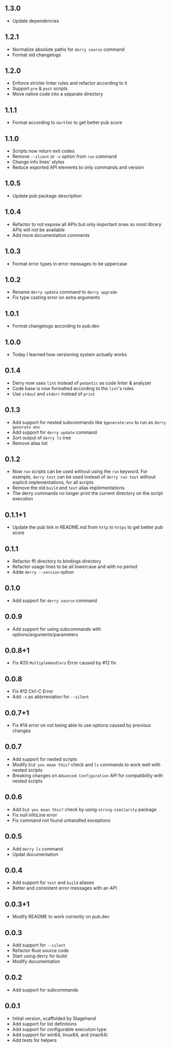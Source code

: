 
## 1.3.0

- Update dependencies

## 1.2.1

- Normalize absolute paths for `derry source` command
- Format old changelogs

## 1.2.0

- Enforce stricter linter rules and refactor according to it
- Support `pre` & `post` scripts
- Move native code into a separate directory

## 1.1.1

- Format according to `dartfmt` to get better pub score

## 1.1.0

- Scripts now return exit codes
- Remove `--slient` or `-s` option from `run` command
- Change info lines' styles
- Reduce exported API elements to only commands and version

## 1.0.5

- Update pub package description

## 1.0.4

- Refactor to not expose all APIs but only important ones so most library APIs will not be available
- Add more documentation comments

## 1.0.3

- Format error types in error messages to be uppercase

## 1.0.2

- Rename `derry update` command to `derry upgrade`
- Fix type casting error on extra arguments

## 1.0.1

- Format changelogs according to pub.dev

## 1.0.0

- Today I learned how versioning system actually works

## 0.1.4

- Derry now uses `lint` instead of `pedantic` as code linter & analyzer
- Code base is now formatted according to the `lint`'s rules
- Use `stdout` and `stderr` instead of `print`

## 0.1.3

- Add support for nested subcommands like `$generate:env` to run as `derry generate env`
- Add support for `derry update` command
- Sort output of `derry ls` tree
- Remove alias list

## 0.1.2

- Now `run` scripts can be used without using the `run` keyword. For example, `derry test` can be used instead of `derry run test` without explicit implementations, for all scripts
- Remove the old `build` and `test` alias implementations
- The derry commands no longer print the current directory on the script execution

## 0.1.1+1

- Update the pub link in README.md from `http` to `https` to get better pub score

## 0.1.1

- Refactor ffi directory to bindings directory
- Refactor usage lines to be all lowercase and with no period
- Adde `derry --version` option

## 0.1.0

- Add support for `derry source` command

## 0.0.9

- Add support for using subcommands with options/arguments/parameters

## 0.0.8+1

- Fix #20 `MultipleHandlers` Error caused by #12 fix

## 0.0.8

- Fix #12 Ctrl-C Error
- Add `-s` as abbrreviation for `--silent`

## 0.0.7+1

- Fix #14 error on not being able to use options caused by previous changes

## 0.0.7

- Add support for nested scripts
- Modify `Did you mean this?` check and `ls` commands to work well with nested scripts
- Breaking changes on `Advanced Configuration` API for compatibility with nested scripts

## 0.0.6

- Add `Did you mean this?` check by using `string-similarity` package
- Fix null infoLine error
- Fix command not found unhandled exceptions

## 0.0.5

- Add `derry ls` command
- Updat documentation

## 0.0.4

- Add support for `test` and `build` aliases
- Better and consistent error messages with an API

## 0.0.3+1

- Modify README to work correctly on pub.dev

## 0.0.3

- Add support for `--silent`
- Refactor Rust source code
- Start using derry for build
- Modify documentation

## 0.0.2

- Add support for subcommands

## 0.0.1

- Initial version, scaffolded by Stagehand
- Add support for list definitions
- Add support for configurable execution type
- Add support for win64, linux64, and (mac64)
- Add tests for helpers
